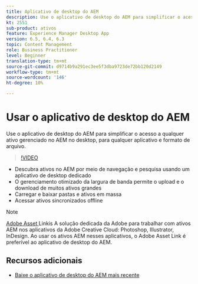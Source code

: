 ```yaml
---
title: Aplicativo de desktop do AEM
description: Use o aplicativo de desktop do AEM para simplificar o acesso a qualquer ativo gerenciado no AEM no desktop, para qualquer aplicativo e formato de arquivo.
kt: 2551
sub-product: ativos
feature: Experience Manager Desktop App
version: 6.5, 6.4, 6.3
topic: Content Management
role: Business Practitioner
level: Beginner
translation-type: tm+mt
source-git-commit: d9714b9a291ec3ee5f3dba9723de72bb120d2149
workflow-type: tm+mt
source-wordcount: '146'
ht-degree: 10%

---
```



# Usar o aplicativo de desktop do AEM

Use o aplicativo de desktop do AEM para simplificar o acesso a qualquer ativo gerenciado no AEM no desktop, para qualquer aplicativo e formato de arquivo.

>[!VIDEO](https://video.tv.adobe.com/v/28868/?quality=12&learn=on)

+ Descubra ativos no AEM por meio de navegação e pesquisa usando um aplicativo de desktop dedicado
+ O gerenciamento otimizado da largura de banda permite o upload e o download de muitos ativos grandes
+ Carregar e baixar pastas e ativos em massa
+ Acessar ativos sincronizados offline

>[!NOTE]
>
> [Adobe Asset ](./adobe-asset-link.md) Linkis A solução dedicada da Adobe para trabalhar com ativos AEM nos aplicativos da Adobe Creative Cloud: Photoshop, Illustrator, InDesign. Ao usar os ativos AEM nesses aplicativos, o Adobe Asset Link é preferível ao aplicativo de desktop do AEM.

## Recursos adicionais

+ [Baixe o aplicativo de desktop do AEM mais recente](https://docs.adobe.com/content/help/pt-BR/experience-manager-desktop-app/using/release-notes.html)

